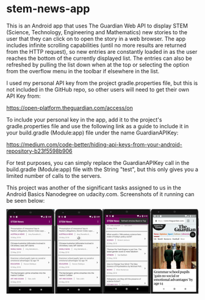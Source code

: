 # stem-news-app

This is an Android app that uses The Guardian Web API to display STEM (Science, Technology, Engineering and Mathematics) new stories to the user that they can click on to open the story in a web browser. The app includes infinite scrolling capabilities (until no more results are returned from the HTTP request), so new entries are constantly loaded in as the user reaches the bottom of the currently displayed list. The entries can also be refreshed by pulling the list down when at the top or selecting the option from the overflow menu in the toolbar if elsewhere in the list.

I used my personal API key from the project gradle.properties file, but this is not included in the GitHub repo, so other users will need to get their own API Key from:

https://open-platform.theguardian.com/access/on
     
To include your personal key in the app, add it to the project's gradle.properties file and use the following link as a guide to include it in your build.gradle (Module:app) file under the name GuardianAPIKey:

https://medium.com/code-better/hiding-api-keys-from-your-android-repository-b23f5598b906

For test purposes, you can simply replace the GuardianAPIKey call in the build.gradle (Module:app) file with the String "test", but this only gives you a limited number of calls to the servers.

This project was another of the significant tasks assigned to us in the Android Basics Nanodegree on udacity.com. Screenshots of it running can be seen below:

![Alt text](https://github.com/ben-smith14/stem-news-app/blob/master/stem%20news%20imgs.png?raw=true "Some screenshots of the initial app running")
